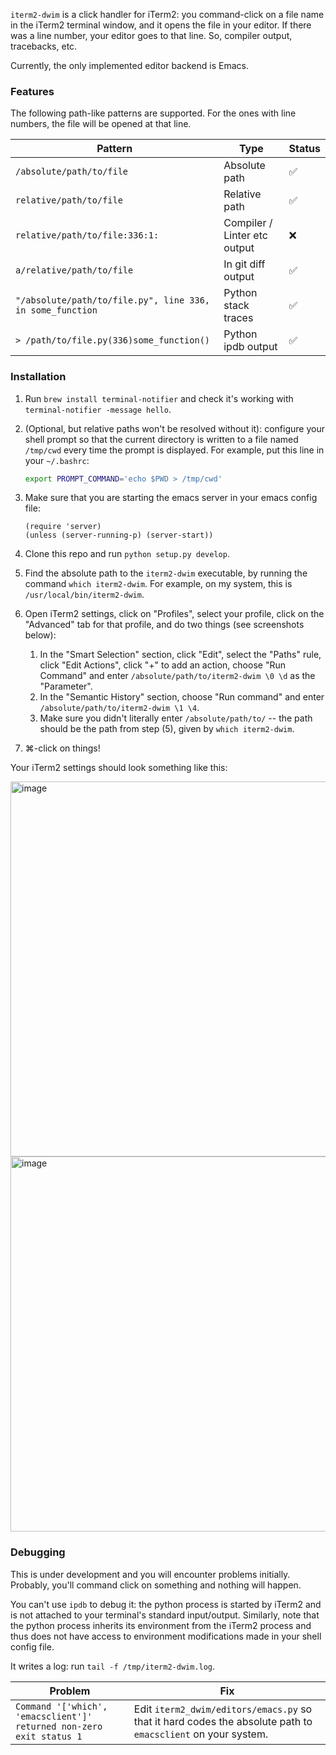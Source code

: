 `iterm2-dwim` is a click handler for iTerm2:
you command-click on a file name in the iTerm2 terminal window, and it opens the file in your editor.
If there was a line number, your editor goes to that line.
So, compiler output, tracebacks, etc.

Currently, the only implemented editor backend is Emacs.

### Features

The following path-like patterns are supported. For the ones with line numbers, the file will be opened at that line.

| Pattern                                                   | Type                         | Status |
|-----------------------------------------------------------|------------------------------|--------|
| `/absolute/path/to/file`                                  | Absolute path                | ✅     |
| `relative/path/to/file`                                   | Relative path                | ✅     |
| `relative/path/to/file:336:1:`                            | Compiler / Linter etc output | ❌     |
| `a/relative/path/to/file`                                 | In git diff output           | ✅     |
| `"/absolute/path/to/file.py", line 336, in some_function` | Python stack traces          | ✅     |
| `> /path/to/file.py(336)some_function()`                  | Python ipdb output           | ✅     |


### Installation

1. Run `brew install terminal-notifier` and check it's working with `terminal-notifier -message hello`.

1. (Optional, but relative paths won't be resolved without it): configure your shell prompt so that the current directory is written to a file named `/tmp/cwd` every time the prompt is displayed.
    For example, put this line in your `~/.bashrc`:
    ```sh
    export PROMPT_COMMAND='echo $PWD > /tmp/cwd'
    ```

1. Make sure that you are starting the emacs server in your emacs config file:
    ```elisp
    (require 'server)
    (unless (server-running-p) (server-start))
    ```

1. Clone this repo and run `python setup.py develop`.

1. Find the absolute path to the `iterm2-dwim` executable, by running the command `which iterm2-dwim`. For example, on my system, this is `/usr/local/bin/iterm2-dwim`.

1. Open iTerm2 settings, click on "Profiles", select your profile, click on the "Advanced" tab for that profile, and do two things (see screenshots below):
   1. In the "Smart Selection" section, click "Edit", select the "Paths" rule, click "Edit Actions", click "+" to add an action, choose "Run Command" and enter `/absolute/path/to/iterm2-dwim \0 \d` as the "Parameter".
   1. In the "Semantic History" section, choose "Run command" and enter `/absolute/path/to/iterm2-dwim \1 \4`.
   1. Make sure you didn't literally enter `/absolute/path/to/` -- the path should be the path from step (5), given by `which iterm2-dwim`.

1. ⌘-click on things!

Your iTerm2 settings should look something like this:


<img width=600px src="https://user-images.githubusercontent.com/52205/29363274-9e49ba80-828f-11e7-8c80-8790c53ed031.png" alt="image" />

<img width=600px src="https://user-images.githubusercontent.com/52205/29406054-2df3f8b6-8340-11e7-9996-64a0f873da5c.png" alt="image" />

### Debugging

This is under development and you will encounter problems initially.
Probably, you'll command click on something and nothing will happen.

You can't use `ipdb` to debug it: the python process is started by iTerm2 and is not attached to your terminal's standard input/output.
Similarly, note that the python process inherits its environment from the iTerm2 process and thus does not have access to environment modifications made in your shell config file.

It writes a log: run `tail -f /tmp/iterm2-dwim.log`.


| Problem                                                              | Fix                                                                                                          |
|----------------------------------------------------------------------|--------------------------------------------------------------------------------------------------------------|
| `Command '['which', 'emacsclient']' returned non-zero exit status 1` | Edit `iterm2_dwim/editors/emacs.py` so that it hard codes the absolute path to `emacsclient` on your system. |
